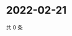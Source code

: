 # 2022-02-21

共 0 条

<!-- BEGIN WEIBO -->
<!-- 最后更新时间 Mon Feb 21 2022 01:08:22 GMT+0800 (China Standard Time) -->

<!-- END WEIBO -->

